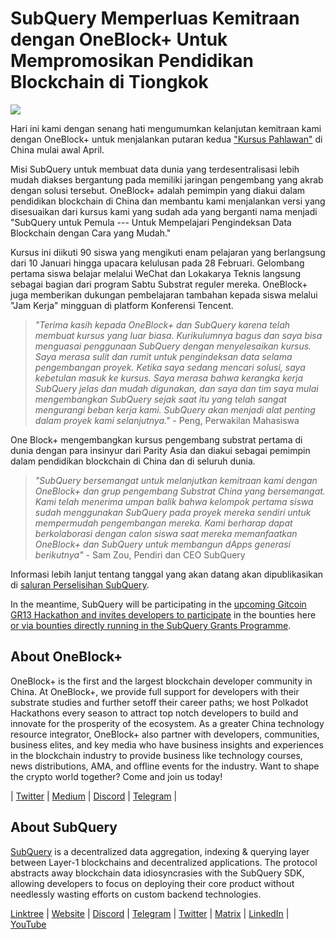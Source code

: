 # SubQuery Memperluas Kemitraan dengan OneBlock+ Untuk Mempromosikan Pendidikan Blockchain di Tiongkok

![](https://miro.medium.com/max/1400/0*vr-DzLokDkkiY4ss)

Hari ini kami dengan senang hati mengumumkan kelanjutan kemitraan kami dengan OneBlock+ untuk menjalankan putaran kedua ["Kursus Pahlawan"](https://doc.subquery.network/academy/herocourse/) di China mulai awal April.

Misi SubQuery untuk membuat data dunia yang terdesentralisasi lebih mudah diakses bergantung pada memiliki jaringan pengembang yang akrab dengan solusi tersebut. OneBlock+ adalah pemimpin yang diakui dalam pendidikan blockchain di China dan membantu kami menjalankan versi yang disesuaikan dari kursus kami yang sudah ada yang berganti nama menjadi "SubQuery untuk Pemula --- Untuk Mempelajari Pengindeksan Data Blockchain dengan Cara yang Mudah."

Kursus ini diikuti 90 siswa yang mengikuti enam pelajaran yang berlangsung dari 10 Januari hingga upacara kelulusan pada 28 Februari. Gelombang pertama siswa belajar melalui WeChat dan Lokakarya Teknis langsung sebagai bagian dari program Sabtu Substrat reguler mereka. OneBlock+ juga memberikan dukungan pembelajaran tambahan kepada siswa melalui "Jam Kerja" mingguan di platform Konferensi Tencent.

> _"Terima kasih kepada OneBlock+ dan SubQuery karena telah membuat kursus yang luar biasa. Kurikulumnya bagus dan saya bisa menguasai penggunaan SubQuery dengan menyelesaikan kursus. Saya merasa sulit dan rumit untuk pengindeksan data selama pengembangan proyek. Ketika saya sedang mencari solusi, saya kebetulan masuk ke kursus. Saya merasa bahwa kerangka kerja SubQuery jelas dan mudah digunakan, dan saya dan tim saya mulai mengembangkan SubQuery sejak saat itu yang telah sangat mengurangi beban kerja kami. SubQuery akan menjadi alat penting dalam proyek kami selanjutnya."_ - Peng, Perwakilan Mahasiswa

One Block+ mengembangkan kursus pengembang substrat pertama di dunia dengan para insinyur dari Parity Asia dan diakui sebagai pemimpin dalam pendidikan blockchain di China dan di seluruh dunia.

> _"SubQuery bersemangat untuk melanjutkan kemitraan kami dengan OneBlock+ dan grup pengembang Substrat China yang bersemangat. Kami telah menerima umpan balik bahwa kelompok pertama siswa sudah menggunakan SubQuery pada proyek mereka sendiri untuk mempermudah pengembangan mereka. Kami berharap dapat berkolaborasi dengan calon siswa saat mereka memanfaatkan OneBlock+ dan SubQuery untuk membangun dApps generasi berikutnya"_ - Sam Zou, Pendiri dan CEO SubQuery

Informasi lebih lanjut tentang tanggal yang akan datang akan dipublikasikan di [saluran Perselisihan SubQuery](https://discord.com/invite/78zg8aBSMG).

In the meantime, SubQuery will be participating in the [upcoming Gitcoin GR13 Hackathon and invites developers to participate](https://gitcoin.co/hackathon/gr13/onboard) in the bounties here [or via bounties directly running in the SubQuery Grants Programme](https://subquery.network/grants).

## About OneBlock+

OneBlock+ is the first and the largest blockchain developer community in China. At OneBlock+, we provide full support for developers with their substrate studies and further setoff their career paths; we host Polkadot Hackathons every season to attract top notch developers to build and innovate for the prosperity of the ecosystem. As a greater China technology resource integrator, OneBlock+ also partner with developers, communities, business elites, and key media who have business insights and experiences in the blockchain industry to provide business like technology courses, news distributions, AMA, and offline events for the industry. Want to shape the crypto world together? Come and join us today!

| [Twitter](https://mobile.twitter.com/oneblock_) | [Medium](https://medium.com/@OneBlockplus?p=5a6193755f9b) | [Discord](https://discord.gg/5aWx6Rch) | [Telegram](https://t.me/oneblock_dev) |

## About SubQuery

[SubQuery](https://subquery.network) is a decentralized data aggregation, indexing & querying layer between Layer-1 blockchains and decentralized applications. The protocol abstracts away blockchain data idiosyncrasies with the SubQuery SDK, allowing developers to focus on deploying their core product without needlessly wasting efforts on custom backend technologies.

​​[Linktree](https://linktr.ee/subquerynetwork) | [Website](https://subquery.network/) | [Discord](https://discord.com/invite/78zg8aBSMG) | [Telegram](https://t.me/subquerynetwork) | [Twitter](https://twitter.com/subquerynetwork) | [Matrix](https://matrix.to/#/#subquery:matrix.org) | [LinkedIn](https://www.linkedin.com/company/subquery) | [YouTube](https://www.youtube.com/channel/UCi1a6NUUjegcLHDFLr7CqLw)
